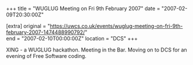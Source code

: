 +++
title = "WUGLUG Meeting on Fri 9th February 2007"
date = "2007-02-09T20:30:00Z"

[extra]
original = "https://uwcs.co.uk/events/wuglug-meeting-on-fri-9th-february-2007-1474488990792/"    
end = "2007-02-10T00:00:00Z"
location = "DCS"
+++

XING - a WUGLUG hackathon. Meeting in the Bar. Moving on to DCS for an evening of Free Software coding.


